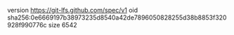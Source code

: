 version https://git-lfs.github.com/spec/v1
oid sha256:0e6669197b38973235d8540a42de7896050828255d38b8853f320928f990776c
size 6542

